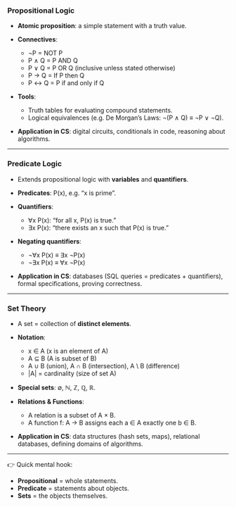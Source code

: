 ### **Propositional Logic**

* **Atomic proposition**: a simple statement with a truth value.
* **Connectives**:

  * ¬P = NOT P
  * P ∧ Q = P AND Q
  * P ∨ Q = P OR Q (inclusive unless stated otherwise)
  * P → Q = If P then Q
  * P ↔ Q = P if and only if Q
* **Tools**:

  * Truth tables for evaluating compound statements.
  * Logical equivalences (e.g. De Morgan’s Laws: ¬(P ∧ Q) ≡ ¬P ∨ ¬Q).
* **Application in CS**: digital circuits, conditionals in code, reasoning about algorithms.

---

### **Predicate Logic**

* Extends propositional logic with **variables** and **quantifiers**.
* **Predicates**: P(x), e.g. “x is prime”.
* **Quantifiers**:

  * ∀x P(x): “for all x, P(x) is true.”
  * ∃x P(x): “there exists an x such that P(x) is true.”
* **Negating quantifiers**:

  * ¬∀x P(x) ≡ ∃x ¬P(x)
  * ¬∃x P(x) ≡ ∀x ¬P(x)
* **Application in CS**: databases (SQL queries = predicates + quantifiers), formal specifications, proving correctness.

---

### **Set Theory**

* A set = collection of **distinct elements**.
* **Notation**:

  * x ∈ A (x is an element of A)
  * A ⊆ B (A is subset of B)
  * A ∪ B (union), A ∩ B (intersection), A \ B (difference)
  * |A| = cardinality (size of set A)
* **Special sets**: ∅, ℕ, ℤ, ℚ, ℝ.
* **Relations & Functions**:

  * A relation is a subset of A × B.
  * A function f: A → B assigns each a ∈ A exactly one b ∈ B.
* **Application in CS**: data structures (hash sets, maps), relational databases, defining domains of algorithms.

---

👉 Quick mental hook:

* **Propositional** = whole statements.
* **Predicate** = statements about objects.
* **Sets** = the objects themselves.

